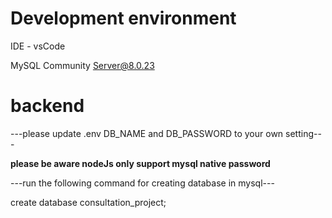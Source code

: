 # Development environment
IDE - vsCode

MySQL Community Server@8.0.23

# backend
---please update .env DB_NAME and DB_PASSWORD to your own setting---

**please be aware nodeJs only support mysql native password**

---run the following command for creating database in mysql---

create database consultation_project;
